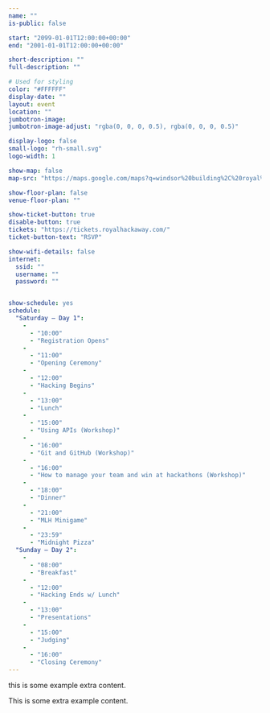 ```yaml
---
name: ""
is-public: false

start: "2099-01-01T12:00:00+00:00"
end: "2001-01-01T12:00:00+00:00"

short-description: ""
full-description: ""

# Used for styling
color: "#FFFFFF"
display-date: ""
layout: event
location: ""
jumbotron-image:
jumbotron-image-adjust: "rgba(0, 0, 0, 0.5), rgba(0, 0, 0, 0.5)"

display-logo: false
small-logo: "rh-small.svg"
logo-width: 1

show-map: false
map-src: "https://maps.google.com/maps?q=windsor%20building%2C%20royal%20holloway%20university%20of%20london&t=&z=13&ie=UTF8&iwloc=&output=embed"

show-floor-plan: false
venue-floor-plan: ""

show-ticket-button: true
disable-button: true
tickets: "https://tickets.royalhackaway.com/"
ticket-button-text: "RSVP"

show-wifi-details: false
internet:
  ssid: ""
  username: ""
  password: ""


show-schedule: yes
schedule:
  "Saturday — Day 1":
    -
      - "10:00"
      - "Registration Opens"
    -
      - "11:00"
      - "Opening Ceremony"
    -
      - "12:00"
      - "Hacking Begins"
    -
      - "13:00"
      - "Lunch"
    -
      - "15:00"
      - "Using APIs (Workshop)"
    -
      - "16:00"
      - "Git and GitHub (Workshop)"
    -
      - "16:00"
      - "How to manage your team and win at hackathons (Workshop)"
    -
      - "18:00"
      - "Dinner"
    -
      - "21:00"
      - "MLH Minigame"
    -
      - "23:59"
      - "Midnight Pizza"
  "Sunday — Day 2":
    -
      - "08:00"
      - "Breakfast"
    -
      - "12:00"
      - "Hacking Ends w/ Lunch"
    -
      - "13:00"
      - "Presentations"
    -
      - "15:00"
      - "Judging"
    -
      - "16:00"
      - "Closing Ceremony"
---
```




<section id="event-description" style="background-color: {{ page.color }}">
  <div class="container text-light">
 <p class=""> this is some example extra content.</p>
</section>


This is some extra example content.
